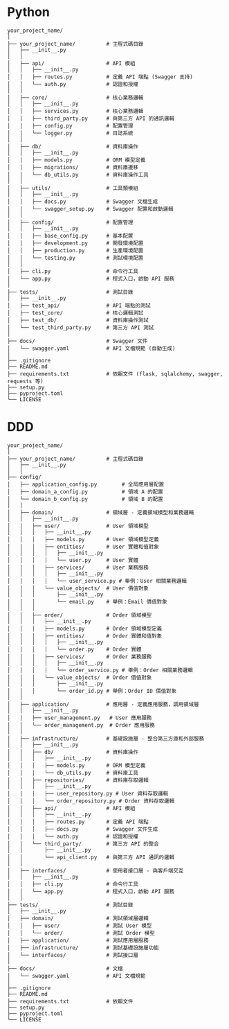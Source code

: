 # Python

    your_project_name/
    │
    ├── your_project_name/          # 主程式碼目錄
    │   ├── __init__.py             
    │   │
    │   ├── api/                    # API 模組
    │   │   ├── __init__.py
    │   │   ├── routes.py           # 定義 API 端點 (Swagger 支持)
    │   │   └── auth.py             # 認證和授權
    │   │
    │   ├── core/                   # 核心業務邏輯
    │   │   ├── __init__.py
    │   │   ├── services.py         # 核心業務邏輯
    │   │   ├── third_party.py      # 與第三方 API 的通訊邏輯
    │   │   ├── config.py           # 配置管理
    │   │   └── logger.py           # 日誌系統
    │   │
    │   ├── db/                     # 資料庫操作
    │   │   ├── __init__.py
    │   │   ├── models.py           # ORM 模型定義
    │   │   ├── migrations/         # 資料庫遷移
    │   │   └── db_utils.py         # 資料庫操作工具
    │   │
    │   ├── utils/                  # 工具類模組
    │   │   ├── __init__.py
    │   │   ├── docs.py             # Swagger 文檔生成
    │   │   └── swagger_setup.py    # Swagger 配置和啟動邏輯
    │   │
    │   ├── config/                 # 配置管理
    │   │   ├── __init__.py
    │   │   ├── base_config.py      # 基本配置
    │   │   ├── development.py      # 開發環境配置
    │   │   ├── production.py       # 生產環境配置
    │   │   └── testing.py          # 測試環境配置
    │   │
    │   ├── cli.py                  # 命令行工具
    │   └── app.py                  # 程式入口，啟動 API 服務
    │
    ├── tests/                      # 測試目錄
    │   ├── __init__.py
    │   ├── test_api/               # API 端點的測試
    │   ├── test_core/              # 核心邏輯測試
    │   ├── test_db/                # 資料庫操作測試
    │   └── test_third_party.py     # 第三方 API 測試
    │
    ├── docs/                       # Swagger 文件
    │   └── swagger.yaml            # API 文檔規範 (自動生成)
    │
    ├── .gitignore                  
    ├── README.md                   
    ├── requirements.txt            # 依賴文件 (flask, sqlalchemy, swagger, requests 等)
    ├── setup.py                    
    ├── pyproject.toml              
    └── LICENSE    



# DDD


    your_project_name/
    │
    ├── your_project_name/          # 主程式碼目錄
    │   ├── __init__.py             
    │   │
    ├── config/
    │   ├── application_config.py        # 全局應用層配置
    │   ├── domain_a_config.py           # 領域 A 的配置
    │   └── domain_b_config.py           # 領域 B 的配置
    │   │
    │   ├── domain/                 # 領域層 - 定義領域模型和業務邏輯
    │   │   ├── __init__.py
    │   │   ├── user/               # User 領域模型
    │   │   │   ├── __init__.py
    │   │   │   ├── models.py       # User 領域模型定義
    │   │   │   ├── entities/       # User 實體和值對象
    │   │   │   │   ├── __init__.py
    │   │   │   │   └── user.py     # User 實體
    │   │   │   ├── services/       # User 業務服務
    │   │   │   │   ├── __init__.py
    │   │   │   │   └── user_service.py # 舉例：User 相關業務邏輯
    │   │   │   └── value_objects/  # User 價值對象
    │   │   │       ├── __init__.py
    │   │   │       └── email.py    # 舉例：Email 價值對象
    │   │   │
    │   │   ├── order/              # Order 領域模型
    │   │   │   ├── __init__.py
    │   │   │   ├── models.py       # Order 領域模型定義
    │   │   │   ├── entities/       # Order 實體和值對象
    │   │   │   │   ├── __init__.py
    │   │   │   │   └── order.py    # Order 實體
    │   │   │   ├── services/       # Order 業務服務
    │   │   │   │   ├── __init__.py
    │   │   │   │   └── order_service.py # 舉例：Order 相關業務邏輯
    │   │   │   └── value_objects/  # Order 價值對象
    │   │   │       ├── __init__.py
    │   │   │       └── order_id.py # 舉例：Order ID 價值對象
    │   │
    │   ├── application/            # 應用層 - 定義應用服務，調用領域層
    │   │   ├── __init__.py
    │   │   ├── user_management.py   # User 應用服務
    │   │   └── order_management.py  # Order 應用服務
    │   │
    │   ├── infrastructure/         # 基礎設施層 - 整合第三方庫和外部服務
    │   │   ├── __init__.py
    │   │   ├── db/                 # 資料庫操作
    │   │   │   ├── __init__.py
    │   │   │   ├── models.py       # ORM 模型定義
    │   │   │   └── db_utils.py     # 資料庫工具
    │   │   ├── repositories/       # 資料庫存取邏輯
    │   │   │   ├── __init__.py
    │   │   │   ├── user_repository.py # User 資料存取邏輯
    │   │   │   └── order_repository.py # Order 資料存取邏輯
    │   │   ├── api/                # API 模組
    │   │   │   ├── __init__.py
    │   │   │   ├── routes.py       # 定義 API 端點
    │   │   │   ├── docs.py         # Swagger 文件生成
    │   │   │   └── auth.py         # 認證和授權
    │   │   └── third_party/        # 第三方 API 的整合
    │   │       ├── __init__.py
    │   │       └── api_client.py   # 與第三方 API 通訊的邏輯
    │   │
    │   ├── interfaces/             # 使用者接口層 - 與客戶端交互
    │   │   ├── __init__.py
    │   │   ├── cli.py              # 命令行工具
    │   │   └── app.py              # 程式入口，啟動 API 服務
    │   │
    ├── tests/                      # 測試目錄
    │   ├── __init__.py
    │   ├── domain/                 # 測試領域層邏輯
    │   │   ├── user/               # 測試 User 模型
    │   │   └── order/              # 測試 Order 模型
    │   ├── application/            # 測試應用層服務
    │   ├── infrastructure/         # 測試基礎設施層功能
    │   └── interfaces/             # 測試接口層
    │
    ├── docs/                       # 文檔
    │   └── swagger.yaml            # API 文檔規範
    │
    ├── .gitignore                  
    ├── README.md                   
    ├── requirements.txt            # 依賴文件
    ├── setup.py                    
    ├── pyproject.toml              
    └── LICENSE  
